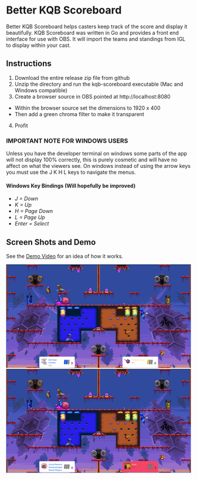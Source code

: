 # Better KQB Scoreboard

Better KQB Scoreboard helps casters keep track of the score and display it beautifully. KQB Scoreboard was written in Go and provides a front end interface for use with OBS. It will import the teams and standings from IGL to display within your cast. 

## Instructions
1. Download the entire release zip file from github
2. Unzip the directory and run the kqb-scoreboard executable (Mac and Windows compatible)
3. Create a browser source in OBS pointed at http://localhost:8080
* Within the browser source set the dimensions to 1920 x 400
* Then add a green chroma filter to make it transparent
4. Profit

### IMPORTANT NOTE FOR WINDOWS USERS
Unless you have the developer terminal on windows some parts of the app will not display 100% correctly, this is purely cosmetic and will have no affect on what the viewers see. On windows instead of using the arrow keys you must use the J K H L keys to navigate the menus. 

#### Windows Key Bindings (Will hopefully be improved)
- *J = Down*
- *K = Up*
- *H = Page Down*
- *L = Page Up*
- *Enter = Select*


## Screen Shots and Demo
See the [Demo Video](https://www.youtube.com/watch?v=MoYvcVgOC2Y) for an idea of how it works. 

![Screen Shot 1](/screenshots/scoreboard-ss-1.png)
![Screen Shot 2](/screenshots/scoreboard-ss-2.png)
